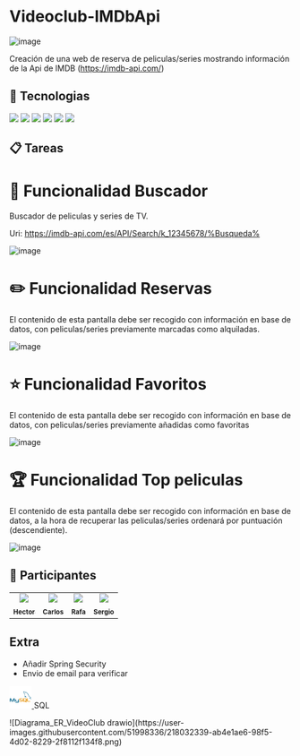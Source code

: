 # Videoclub-IMDbApi

![image](https://user-images.githubusercontent.com/117438320/217573572-8a6f8e10-cbaf-4a2f-80f8-9915926c27a5.png)


Creación de una web de reserva de peliculas/series mostrando información de la Api de IMDB (https://imdb-api.com/)

## 🔧 Tecnologias
![](https://img.shields.io/badge/Spring-6DB33F?style=for-the-badge&logo=spring&logoColor=white)
![](https://img.shields.io/badge/MySQL-00000F?style=for-the-badge&logo=mysql&logoColor=white)
![](https://img.shields.io/badge/HTML5-E34F26?style=for-the-badge&logo=html5&logoColor=white)
![](https://img.shields.io/badge/CSS-239120?&style=for-the-badge&logo=css3&logoColor=white)
![](https://img.shields.io/badge/Java-ED8B00?style=for-the-badge&logo=java&logoColor=white)
![](https://img.shields.io/badge/Bootstrap-563D7C?style=for-the-badge&logo=bootstrap&logoColor=white)


## 📋 Tareas 

# :mag_right: Funcionalidad Buscador

Buscador de peliculas y series de TV.

Uri:
https://imdb-api.com/es/API/Search/k_12345678/%Busqueda%

![image](https://user-images.githubusercontent.com/117438320/217764790-99b7e58d-5557-40cb-89b5-73d46767da5e.png)


# :pencil2: Funcionalidad Reservas

El contenido de esta pantalla debe ser recogido con información en base de datos, con peliculas/series previamente marcadas como alquiladas. 

![image](https://user-images.githubusercontent.com/117438320/217865881-076e6347-01bd-4837-86aa-3d24b55fa285.png)


# :star: Funcionalidad Favoritos

El contenido de esta pantalla debe ser recogido con información en base de datos, con peliculas/series  previamente añadidas como favoritas

![image](https://user-images.githubusercontent.com/117438320/217768038-c74e71dd-bc70-4920-8b54-b5b1524b5c43.png)


# :trophy: Funcionalidad Top peliculas

El contenido de esta pantalla debe ser recogido con información en base de datos, a la hora de recuperar las peliculas/series ordenará por puntuación (descendiente).


![image](https://user-images.githubusercontent.com/117438320/217769596-f9276ebc-21e4-43be-8f74-9e97b9cfdfcd.png)


## :pineapple: Participantes


<table>
  <tbody>
    <tr>
      <td align="center"><a href="https://github.com/Hectorblanco02"><img src="https://github.com/Hectorblanco02.png?size=115" width="100px;" /><br /><sub><b>Hector</b></sub></a><br /></td>
      <td align="center"><a href="https://github.com/CTG99"><img src="https://github.com/CTG99.png?size=115" width="100px;" /><br /><sub><b>Carlos</b></sub></a><br /></td>
      <td align="center"><a href="https://github.com/RafaDM"><img src="https://github.com/RafaDM.png?size=115" width="100px;" /><br /><sub><b>Rafa</b></sub></a><br /></td>
      <td align="center"><a href="https://github.com/sergioromerohd"><img src="https://github.com/sergioromerohd.png?size=115" width="100px;" /><br /><sub><b>Sergio</b></sub></a><br /></td>
    </tr>
   </tbody>
</table>

##  Extra

- Añadir Spring Security
- Envio de email para verificar

<p align="left"> <a href="https://www.mysql.com/" target="_blank" rel="noreferrer"> <img src="https://raw.githubusercontent.com/devicons/devicon/master/icons/mysql/mysql-original-wordmark.svg" alt="mysql" width="40" height="40"/> </a> SQL</p>
![Diagrama_ER_VideoClub drawio](https://user-images.githubusercontent.com/51998336/218032339-ab4e1ae6-98f5-4d02-8229-2f8112f134f8.png)


